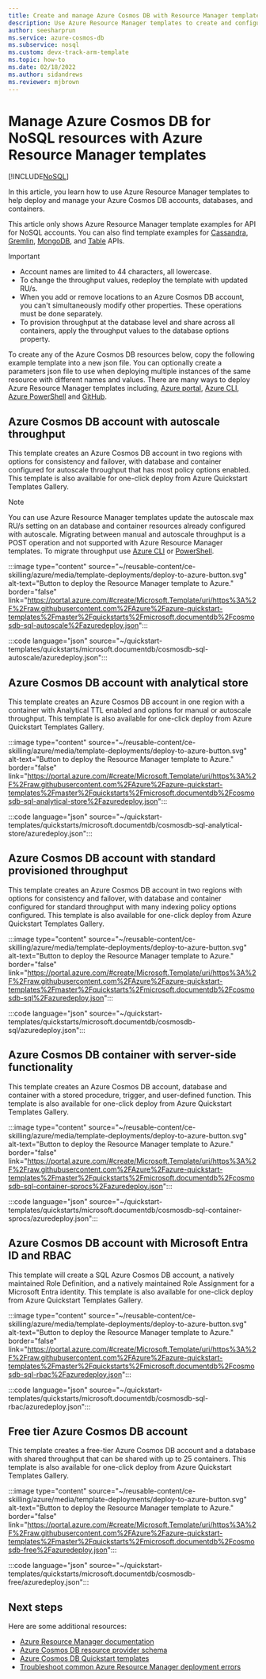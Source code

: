 ```yaml
---
title: Create and manage Azure Cosmos DB with Resource Manager templates
description: Use Azure Resource Manager templates to create and configure Azure Cosmos DB for API for NoSQL
author: seesharprun
ms.service: azure-cosmos-db
ms.subservice: nosql
ms.custom: devx-track-arm-template
ms.topic: how-to
ms.date: 02/18/2022
ms.author: sidandrews
ms.reviewer: mjbrown
---
```


# Manage Azure Cosmos DB for NoSQL resources with Azure Resource Manager templates

[!INCLUDE[NoSQL](../includes/appliesto-nosql.md)]

In this article, you learn how to use Azure Resource Manager templates to help deploy and manage your Azure Cosmos DB accounts, databases, and containers.

This article only shows Azure Resource Manager template examples for API for NoSQL accounts. You can also find template examples for [Cassandra](../cassandra/templates-samples.md), [Gremlin](../graph/resource-manager-template-samples.md), [MongoDB](../mongodb/resource-manager-template-samples.md), and [Table](../table/resource-manager-templates.md) APIs.

> [!IMPORTANT]
>
> * Account names are limited to 44 characters, all lowercase.
> * To change the throughput values, redeploy the template with updated RU/s.
> * When you add or remove locations to an Azure Cosmos DB account, you can't simultaneously modify other properties. These operations must be done separately.
> * To provision throughput at the database level and share across all containers, apply the throughput values to the database options property.

To create any of the Azure Cosmos DB resources below, copy the following example template into a new json file. You can optionally create a parameters json file to use when deploying multiple instances of the same resource with different names and values. There are many ways to deploy Azure Resource Manager templates including, [Azure portal](/azure/azure-resource-manager/templates/deploy-portal), [Azure CLI](/azure/azure-resource-manager/templates/deploy-cli), [Azure PowerShell](/azure/azure-resource-manager/templates/deploy-powershell) and [GitHub](/azure/azure-resource-manager/templates/deploy-to-azure-button).

<a id="create-autoscale"></a>

## Azure Cosmos DB account with autoscale throughput

This template creates an Azure Cosmos DB account in two regions with options for consistency and failover, with database and container configured for autoscale throughput that has most policy options enabled. This template is also available for one-click deploy from Azure Quickstart Templates Gallery.

> [!NOTE]
> You can use Azure Resource Manager templates update the autoscale max RU/s setting on an database and container resources already configured with autoscale. Migrating between manual and autoscale throughput is a POST operation and not supported with Azure Resource Manager templates. To migrate throughput use [Azure CLI](how-to-provision-autoscale-throughput.md#azure-cli) or [PowerShell](how-to-provision-autoscale-throughput.md#azure-powershell).

:::image type="content" source="~/reusable-content/ce-skilling/azure/media/template-deployments/deploy-to-azure-button.svg" alt-text="Button to deploy the Resource Manager template to Azure." border="false" link="https://portal.azure.com/#create/Microsoft.Template/uri/https%3A%2F%2Fraw.githubusercontent.com%2FAzure%2Fazure-quickstart-templates%2Fmaster%2Fquickstarts%2Fmicrosoft.documentdb%2Fcosmosdb-sql-autoscale%2Fazuredeploy.json":::

:::code language="json" source="~/quickstart-templates/quickstarts/microsoft.documentdb/cosmosdb-sql-autoscale/azuredeploy.json":::

<a id="create-analytical-store"></a>

## Azure Cosmos DB account with analytical store

This template creates an Azure Cosmos DB account in one region with a container with Analytical TTL enabled and options for manual or autoscale throughput. This template is also available for one-click deploy from Azure Quickstart Templates Gallery.

:::image type="content" source="~/reusable-content/ce-skilling/azure/media/template-deployments/deploy-to-azure-button.svg" alt-text="Button to deploy the Resource Manager template to Azure." border="false" link="https://portal.azure.com/#create/Microsoft.Template/uri/https%3A%2F%2Fraw.githubusercontent.com%2FAzure%2Fazure-quickstart-templates%2Fmaster%2Fquickstarts%2Fmicrosoft.documentdb%2Fcosmosdb-sql-analytical-store%2Fazuredeploy.json":::

:::code language="json" source="~/quickstart-templates/quickstarts/microsoft.documentdb/cosmosdb-sql-analytical-store/azuredeploy.json":::

<a id="create-manual"></a>

## Azure Cosmos DB account with standard provisioned throughput

This template creates an Azure Cosmos DB account in two regions with options for consistency and failover, with database and container configured for standard throughput with many indexing policy options configured. This template is also available for one-click deploy from Azure Quickstart Templates Gallery.

:::image type="content" source="~/reusable-content/ce-skilling/azure/media/template-deployments/deploy-to-azure-button.svg" alt-text="Button to deploy the Resource Manager template to Azure." border="false" link="https://portal.azure.com/#create/Microsoft.Template/uri/https%3A%2F%2Fraw.githubusercontent.com%2FAzure%2Fazure-quickstart-templates%2Fmaster%2Fquickstarts%2Fmicrosoft.documentdb%2Fcosmosdb-sql%2Fazuredeploy.json":::

:::code language="json" source="~/quickstart-templates/quickstarts/microsoft.documentdb/cosmosdb-sql/azuredeploy.json":::

<a id="create-sproc"></a>

## Azure Cosmos DB container with server-side functionality

This template creates an Azure Cosmos DB account, database and container with a stored procedure, trigger, and user-defined function. This template is also available for one-click deploy from Azure Quickstart Templates Gallery.

:::image type="content" source="~/reusable-content/ce-skilling/azure/media/template-deployments/deploy-to-azure-button.svg" alt-text="Button to deploy the Resource Manager template to Azure." border="false" link="https://portal.azure.com/#create/Microsoft.Template/uri/https%3A%2F%2Fraw.githubusercontent.com%2FAzure%2Fazure-quickstart-templates%2Fmaster%2Fquickstarts%2Fmicrosoft.documentdb%2Fcosmosdb-sql-container-sprocs%2Fazuredeploy.json":::

:::code language="json" source="~/quickstart-templates/quickstarts/microsoft.documentdb/cosmosdb-sql-container-sprocs/azuredeploy.json":::

<a id="create-rbac"></a>

<a name='azure-cosmos-db-account-with-azure-ad-and-rbac'></a>

## Azure Cosmos DB account with Microsoft Entra ID and RBAC

This template will create a SQL Azure Cosmos DB account, a natively maintained Role Definition, and a natively maintained Role Assignment for a Microsoft Entra identity. This template is also available for one-click deploy from Azure Quickstart Templates Gallery.

:::image type="content" source="~/reusable-content/ce-skilling/azure/media/template-deployments/deploy-to-azure-button.svg" alt-text="Button to deploy the Resource Manager template to Azure." border="false" link="https://portal.azure.com/#create/Microsoft.Template/uri/https%3A%2F%2Fraw.githubusercontent.com%2FAzure%2Fazure-quickstart-templates%2Fmaster%2Fquickstarts%2Fmicrosoft.documentdb%2Fcosmosdb-sql-rbac%2Fazuredeploy.json":::

:::code language="json" source="~/quickstart-templates/quickstarts/microsoft.documentdb/cosmosdb-sql-rbac/azuredeploy.json":::

<a id="free-tier"></a>

## Free tier Azure Cosmos DB account

This template creates a free-tier Azure Cosmos DB account and a database with shared throughput that can be shared with up to 25 containers. This template is also available for one-click deploy from Azure Quickstart Templates Gallery.

:::image type="content" source="~/reusable-content/ce-skilling/azure/media/template-deployments/deploy-to-azure-button.svg" alt-text="Button to deploy the Resource Manager template to Azure." border="false" link="https://portal.azure.com/#create/Microsoft.Template/uri/https%3A%2F%2Fraw.githubusercontent.com%2FAzure%2Fazure-quickstart-templates%2Fmaster%2Fquickstarts%2Fmicrosoft.documentdb%2Fcosmosdb-free%2Fazuredeploy.json":::

:::code language="json" source="~/quickstart-templates/quickstarts/microsoft.documentdb/cosmosdb-free/azuredeploy.json":::

## Next steps

Here are some additional resources:

* [Azure Resource Manager documentation](/azure/azure-resource-manager/)
* [Azure Cosmos DB resource provider schema](/azure/templates/microsoft.documentdb/allversions)
* [Azure Cosmos DB Quickstart templates](https://azure.microsoft.com/resources/templates/?resourceType=Microsoft.Documentdb&pageNumber=1&sort=Popular)
* [Troubleshoot common Azure Resource Manager deployment errors](/azure/azure-resource-manager/templates/common-deployment-errors)
